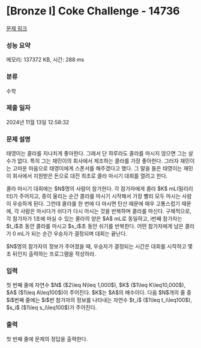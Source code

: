 # [Bronze I] Coke Challenge - 14736 

[문제 링크](https://www.acmicpc.net/problem/14736) 

### 성능 요약

메모리: 137372 KB, 시간: 288 ms

### 분류

수학

### 제출 일자

2024년 11월 13일 12:58:32

### 문제 설명

<p>태영이는 콜라를 지나치게 좋아한다. 그래서 단 하루라도 콜라를 마시지 않으면 그는 살 수가 없다. 특히 그는 재민이의 회사에서 제조하는 콜라를 가장 좋아한다. 그러자 재민이는 고마운 마음으로 태영이에게 스폰서를 해주겠다고 했다. 그 말을 들은 태영이는 재민이 회사에서 지원받은 돈으로 대전 최초로 콜라 마시기 대회를 열려고 한다.</p>

<p>콜라 마시기 대회에는 $N$명의 사람이 참가한다. 각 참가자에게 콜라 $K$ mL(밀리리터)가 주어지고, 종이 울리는 순간 콜라를 마시기 시작해서 가장 빨리 모두 마시는 사람이 우승하게 된다. 그런데 콜라를 한 번에 다 마시면 탄산 때문에 매우 고통스럽기 때문에, 각 사람은 마시다가 쉬다가 다시 마시는 것을 반복하며 콜라를 마신다. 구체적으로, 각 참가자가 1초에 마실 수 있는 콜라의 양은 $A$ mL로 동일하고, i번째 참가자는 $t_i$초 동안 콜라를 마시고 $s_i$초 동안 쉬기를 반복한다. 어떤 참가자에게 남은 콜라가 0 mL가 되는 순간 우승자가 결정되며 대회는 끝난다.</p>

<p>$N$명의 참가자의 정보가 주어졌을 때, 우승자가 결정되는 시간은 대회를 시작하고 몇 초 뒤인지 출력하는 프로그램을 작성하라.</p>

### 입력 

 <p>첫 번째 줄에 자연수 $N$ ($2\leq N\leq 1,000$), $K$ ($1\leq K\leq10,000$), $A$ ($1\leq A\leq100$)이 주어진다. $K$는 $A$의 배수이다. 다음 $N$개의 줄 중 $i$번째 줄에는 $i$번 참가자의 정보를 나타내는 자연수 $t_i$ ($1\leq  t_i\leq100$), $s_i$ ($1\leq s_i\leq100$)가 주어진다.</p>

### 출력 

 <p>첫 번째 줄에 문제의 정답을 출력한다.</p>

